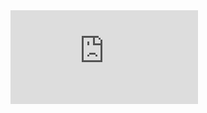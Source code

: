 <iframe src="https://tryhackme.com/api/v2/badges/public-profile?userPublicId=1270684" style='border:none;'></iframe>
